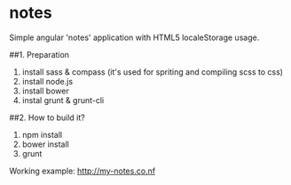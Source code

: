 # notes
Simple angular 'notes' application with HTML5 localeStorage usage.

##1. Preparation
1. install sass & compass (it's used for spriting and compiling scss to css)
2. install node.js
3. install bower
4. instal grunt & grunt-cli

##2. How to build it?
1. npm install
2. bower install
3. grunt

Working example: <a href="http://my-notes.co.nf" target="_blank">http://my-notes.co.nf</a>

